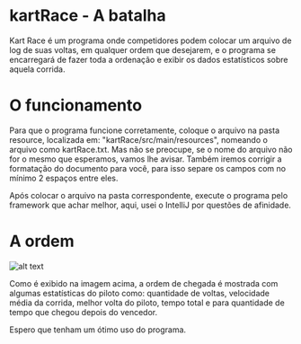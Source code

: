 # kartRace - A batalha
Kart Race é um programa onde competidores podem colocar um arquivo de log de suas voltas, em qualquer ordem que desejarem, e o programa se encarregará de fazer toda a ordenação e exibir os dados estatísticos sobre aquela corrida.

# O funcionamento
Para que o programa funcione corretamente, coloque o arquivo na pasta resource, localizada em: "kartRace/src/main/resources", nomeando o arquivo como kartRace.txt.
Mas não se preocupe, se o nome do arquivo não for o mesmo que esperamos, vamos lhe avisar.
Também iremos corrigir a formatação do documento para você, para isso separe os campos com no mínimo 2 espaços entre eles.

Após colocar o arquivo na pasta correspondente, execute o programa pelo framework que achar melhor, aqui, usei o IntelliJ por questões de afinidade.

# A ordem
![alt text](http://i64.tinypic.com/b8aaue.jpg)

Como é exibido na imagem acima, a ordem de chegada é mostrada com algumas estatísticas do piloto como: quantidade de voltas, velocidade média da corrida, melhor volta do piloto, tempo total e para quantidade de tempo que chegou depois do vencedor.

Espero que tenham um ótimo uso do programa.
